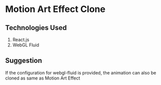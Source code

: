 # Motion Art Effect Clone

## Technologies Used

1. React.js
2. WebGL Fluid

## Suggestion

If the configuration for webgl-fluid is provided, the animation can also be cloned as same as Motion Art Effect
